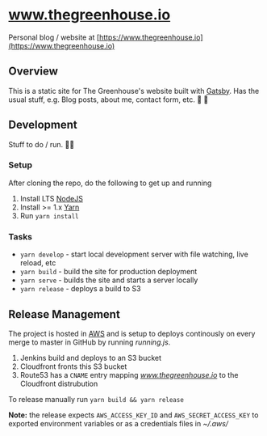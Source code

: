 # www.thegreenhouse.io
Personal blog / website at [https://www.thegreenhouse.io](https://www.thegreenhouse.io)

## Overview
This is a static site for The Greenhouse's website built with [Gatsby](https://www.gatsbyjs.org/).  Has the usual stuff, e.g. Blog posts, about me, contact form, etc.  🌟 💯

## Development
Stuff to do / run. 🏃‍♂️

### Setup
After cloning the repo, do the following to get up and running
1. Install LTS [NodeJS](https://nodejs.org/en/)
1. Install >= 1.x [Yarn](https://yarnpkg.com/en/)
1. Run `yarn install`

### Tasks
- `yarn develop` - start local development server with file watching, live reload, etc
- `yarn build` - build the site for production deployment
- `yarn serve` - builds the site and starts a server locally
- `yarn release` - deploys a build to S3

## Release Management
The project is hosted in [AWS]() and is setup to deploys continously on every merge to master in GitHub by running _running.js_.
1. Jenkins build and deploys to an S3 bucket
1. Cloudfront fronts this S3 bucket
1. Route53 has a `CNAME` entry mapping _www.thegreenhouse.io_ to the Cloudfront distrubution

To release manually run `yarn build && yarn release`

**Note:** the release expects `AWS_ACCESS_KEY_ID` and `AWS_SECRET_ACCESS_KEY` to exported environment variables or as a credentials files in _~/.aws/_